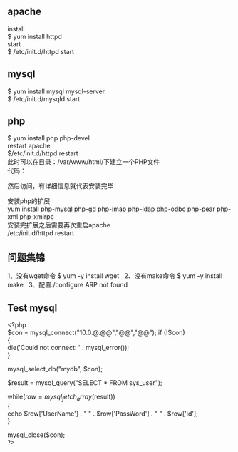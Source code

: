 apache
---
install   
$ yum install httpd  
start  
$ /etc/init.d/httpd start  
 
mysql
--
$ yum install mysql mysql-server  
$ /etc/init.d/mysqld start  
 
php
--
$ yum install php php-devel  
restart apache   
$/etc/init.d/httpd restart  
此时可以在目录：/var/www/html/下建立一个PHP文件  
代码：  
<?php phpinfo(); ?>  
然后访问，有详细信息就代表安装完毕  
 
安装php的扩展  
yum install php-mysql php-gd php-imap php-ldap php-odbc php-pear php-xml php-xmlrpc  
安装完扩展之后需要再次重启apache    
/etc/init.d/httpd restart  
 
问题集锦
--
1、没有wget命令  $ yum -y install wget  
2、没有make命令  $ yum -y install make  
3、配置./configure ARP not found  
 

Test mysql
--
\<?php  
$con = mysql_connect("10.0.@.@@","@@","@@");  
if (!$con)  
  {  
  die('Could not connect: ' . mysql_error());  
  }   
   
mysql_select_db("mydb", $con);  
   
$result = mysql_query("SELECT * FROM sys_user");  
   
while($row = mysql_fetch_array($result))  
  {  
  echo $row['UserName'] . " " . $row['PassWord'] . " " . $row['id'];  
  }  
   
mysql_close($con);  
\?>
